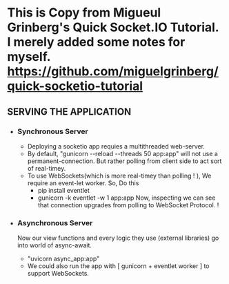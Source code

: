 This is Copy from Migueul Grinberg's Quick Socket.IO 
Tutorial. I merely added some notes for myself.
https://github.com/miguelgrinberg/quick-socketio-tutorial
=====================================================


## SERVING THE APPLICATION
- ### Synchronous Server 
    - Deploying a socketio app requies a multithreaded web-server.
    - By default, "gunicorn --reload --threads 50  app:app" will not use a permanent-connection. But
    rather polling from client side to act sort of real-timey.
    - To use WebSockets(which is more real-timey than polling ! ), 
    We require an event-let worker. So, Do this
        - pip install eventlet
        - gunicorn -k eventlet -w 1 app:app
    Now, inspecting we can see that connection upgrades from polling to WebSocket Protocol. !

- ###  Asynchronous Server
   Now our view functions and every logic they use (external libraries) go into world of async-await.
    - "uvicorn async_app:app" 
    - We could also run the app with [ gunicorn + eventlet worker ] to support WebSockets.  


